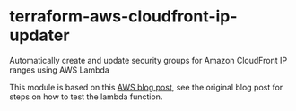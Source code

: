 # terraform-aws-cloudfront-ip-updater
Automatically create and update security groups for Amazon CloudFront IP ranges using AWS Lambda

This module is based on this [AWS blog post](https://aws.amazon.com/blogs/security/automatically-update-security-groups-for-amazon-cloudfront-ip-ranges-using-aws-lambda/), see the original blog post for steps on how to test the lambda function.
